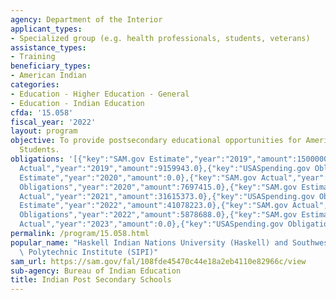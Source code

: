 ```yaml
---
agency: Department of the Interior
applicant_types:
- Specialized group (e.g. health professionals, students, veterans)
assistance_types:
- Training
beneficiary_types:
- American Indian
categories:
- Education - Higher Education - General
- Education - Indian Education
cfda: '15.058'
fiscal_year: '2022'
layout: program
objective: To provide postsecondary educational opportunities for American Indian
  Students.
obligations: '[{"key":"SAM.gov Estimate","year":"2019","amount":1500000.0},{"key":"SAM.gov
  Actual","year":"2019","amount":9159943.0},{"key":"USASpending.gov Obligations","year":"2019","amount":1657945.0},{"key":"SAM.gov
  Estimate","year":"2020","amount":0.0},{"key":"SAM.gov Actual","year":"2020","amount":0.0},{"key":"USASpending.gov
  Obligations","year":"2020","amount":7697415.0},{"key":"SAM.gov Estimate","year":"2021","amount":0.0},{"key":"SAM.gov
  Actual","year":"2021","amount":31615373.0},{"key":"USASpending.gov Obligations","year":"2021","amount":31615373.0},{"key":"SAM.gov
  Estimate","year":"2022","amount":41078223.0},{"key":"SAM.gov Actual","year":"2022","amount":0.0},{"key":"USASpending.gov
  Obligations","year":"2022","amount":5878688.0},{"key":"SAM.gov Estimate","year":"2023","amount":3822000.0},{"key":"SAM.gov
  Actual","year":"2023","amount":0.0},{"key":"USASpending.gov Obligations","year":"2023","amount":3822000.0}]'
permalink: /program/15.058.html
popular_name: "Haskell Indian Nations University (Haskell) and Southwestern\r\nIndian\
  \ Polytechnic Institute (SIPI)"
sam_url: https://sam.gov/fal/108fde45470c44e18a2eb4110e82966c/view
sub-agency: Bureau of Indian Education
title: Indian Post Secondary Schools
---
```

